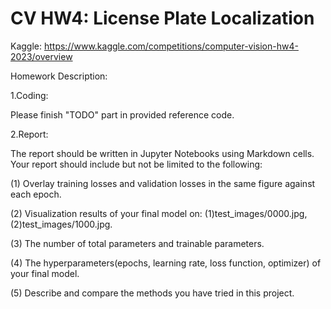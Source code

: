
# CV HW4: License Plate Localization
Kaggle: https://www.kaggle.com/competitions/computer-vision-hw4-2023/overview

Homework Description:


1.Coding:


Please finish "TODO" part in provided reference code.

2.Report:

The report should be written in Jupyter Notebooks using Markdown cells. Your report should include but not be limited to the following:

(1) Overlay training losses and validation losses in the same figure against each epoch.

(2) Visualization results of your final model on: (1)test_images/0000.jpg, (2)test_images/1000.jpg.

(3) The number of total parameters and trainable parameters.

(4) The hyperparameters(epochs, learning rate, loss function, optimizer) of your final model.

(5) Describe and compare the methods you have tried in this project.
